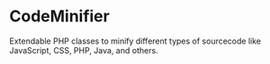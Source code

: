 CodeMinifier
============

Extendable PHP classes to minify different types of sourcecode like JavaScript, CSS, PHP, Java, and others.
